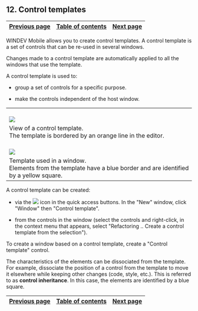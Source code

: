 
## 12. Control templates
			

| [Previous page](../Concepts_WM/1410086898.md) | [Table of contents](../Concepts_WM/1410086964.md) | [Next page](../Concepts_WM/1410086900.md) |
| --- | --- | --- |



<a name="NOTE1"></a>
<a name="NOTE1_1"></a>
WINDEV Mobile allows you to create control templates. A control template is a set of controls that can be re-used in several windows.

Changes made to a control template are automatically applied to all the windows that use the template.

A control template is used to:

- group a set of controls for a specific purpose.

- make the controls independent of the host window.





|   |
| --- |
| <br>![](https://doc.pcsoft.fr/en-US/images/image.awp?langid=3&name=P1_Modele%20champ%201.gif&type=thumb)<br> |
| View of a control template.<br>The template is bordered by an orange line in the editor. |
| <br>![](https://doc.pcsoft.fr/en-US/images/image.awp?langid=3&name=P1_Modele%20champ%202.gif&type=thumb)<br> |
| Template used in a window.<br>Elements from the template have a blue border and are identified by a yellow square. |


A control template can be created:

- via the ![](https://doc.pcsoft.fr/en-US/images/image.awp?langid=3&name=P1_ICO_Cr%E9er_cpt.gif)
 icon in the quick access buttons. In the "New" window, click "Window" then "Control template".

- from the controls in the window (select the controls and right-click, in the context menu that appears, select "Refactoring .. Create a control template from the selection").




To create a window based on a control template, create a "Control template" control.

The characteristics of the elements can be dissociated from the template. For example, dissociate the position of a control from the template to move it elsewhere while keeping other changes (code, style, etc.). This is referred to as **control inheritance**. In this case, the elements are identified by a blue square.

| [Previous page](../Concepts_WM/1410086898.md) | [Table of contents](../Concepts_WM/1410086964.md) | [Next page](../Concepts_WM/1410086900.md) |
| --- | --- | --- |




